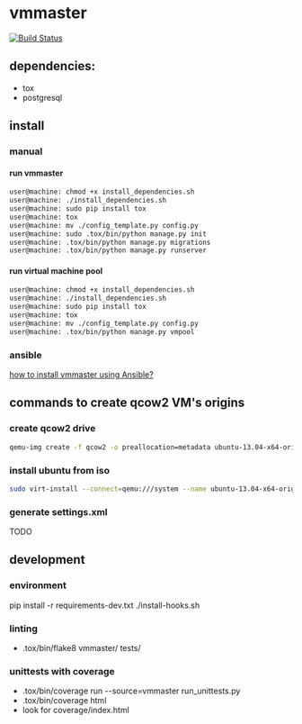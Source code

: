 # vmmaster
[![Build Status](https://travis-ci.org/2gis/vmmaster.svg?branch=master)](https://travis-ci.org/2gis/vmmaster)

## dependencies:
+ tox
+ postgresql

## install
### manual

#### run vmmaster
```bash
user@machine: chmod +x install_dependencies.sh
user@machine: ./install_dependencies.sh
user@machine: sudo pip install tox
user@machine: tox
user@machine: mv ./config_template.py config.py
user@machine: sudo .tox/bin/python manage.py init
user@machine: .tox/bin/python manage.py migrations
user@machine: .tox/bin/python manage.py runserver
```

#### run virtual machine pool
```bash
user@machine: chmod +x install_dependencies.sh
user@machine: ./install_dependencies.sh
user@machine: sudo pip install tox
user@machine: tox
user@machine: mv ./config_template.py config.py
user@machine: .tox/bin/python manage.py vmpool
```

### ansible

[how to install vmmaster using Ansible?](deploy/README.md)

## commands to create qcow2 VM's origins
### create qcow2 drive

```bash
qemu-img create -f qcow2 -o preallocation=metadata ubuntu-13.04-x64-origin.qcow2 8G
```
### install ubuntu from iso

```bash
sudo virt-install --connect=qemu:///system --name ubuntu-13.04-x64-origin --network=bridge:virbr0 --ram 2048 --vcpus 2 --disk path=$VMMASTER_HOME/origins/ubuntu-13.04-x64/drive.qcow2,format=qcow2,bus=virtio,cache=none --cdrom $ISO_PLACE/ubuntu-13.04-desktop-amd64.iso --vnc --accelerate --os-type=linux --os-variant=generic26 --hvm
```

### generate settings.xml
TODO

## development

### environment
pip install -r requirements-dev.txt
./install-hooks.sh

### linting
+ .tox/bin/flake8 vmmaster/ tests/

### unittests with coverage
+ .tox/bin/coverage run --source=vmmaster run_unittests.py
+ .tox/bin/coverage html
+ look for coverage/index.html
